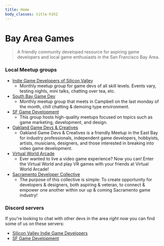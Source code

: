 ```yaml
---
title: Home
body_classes: title-h1h2
---
```


# Bay Area Games
> A friendly community developed resource for aspiring game developers and local game enthusiasts in the San Francisco Bay Area.

### Local Meetup groups
* [Indie Game Developers of Silicon Valley](https://www.meetup.com/Indie-Game-Developers-of-Silicon-Valley/)
  * Monthly meetup group for game devs of all skill levels. Events vary, testing nights, mini talks, chatting over tea, etc.
* [South Bay Game Dev](https://www.meetup.com/southbaygamedev/)
  * Monthly meetup group that meets in Campbell on the last monday of the month, chill chatting & demoing type environment.
* [SF Game Development](https://www.meetup.com/Monthly-SF-Game-Development-Community)
  * This group hosts high-quality meetups focused on topics such as game marketing, development, and design.
* [Oakland Game Devs & Creatives](https://www.meetup.com/OaklandGameDevs/)
  * Oakland Game Devs & Creatives is a friendly Meetup in the East Bay for industry professionals, independent game developers, hobbyists, artists, musicians, designers, and those interested in breaking into video game development.
* [Virtual World Arcade](https://www.meetup.com/Virtual-World-Arcade/)
  * Ever wanted to live a video game experience? Now you can! Enter the Virtual World and play VR games with your friends at Virtual World Arcade!
* [Sacramento Developer Collective](https://www.meetup.com/gamedeveloper/)
  * The purpose of this collective is simple: To create opportunity for developers & designers, both aspiring & veteran, to connect & empower one another within our up & coming Sacramento game industry!
  
### Discord servers
If you're looking to chat with other devs in the area *right now* you can find some of us on these servers:
- [Silicon Valley Indie Game Developers](https://discord.gg/tyVV4Wa)
- [SF Game Development](https://discord.gg/QBjDJTb)
